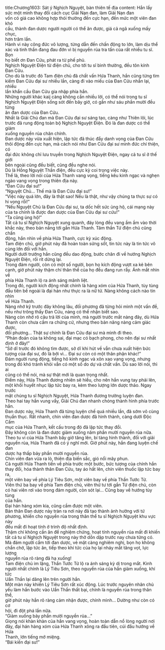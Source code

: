 title:Chương1603: Sát ý Nghịch Nguyệt, bàn thiên tế địa
content:
Hắn lấy sức một mình thay đổi cách cục Giải Nạn đan, làm Giải Nạn đan<br>vốn có giá cao không hợp thói thường đến cực hạn, đến mức một viên đan khó<br>cầu, thành đan dược người người có thể ăn được, giá cả ngã xuống mấy chục,<br>hơn trăm lần.<br>Hành vi này công đức vô lượng, từng dẫn đến chấn động to lớn, làm dịu thể<br>xác và tinh thần đang đau đớn vì bị nguyền rủa tra tấn của rất nhiều tu sĩ. Bọn<br>họ biết ơn Đan Cửu, phát ra từ phế phủ.<br>Nghịch Nguyệt Điện từ điện chủ, cho tới tu sĩ bình thường, đều tôn kính<br>Đan Cửu.<br>Cho dù là trước đó Tam điện chủ đã chất vấn Hứa Thanh, hắn cũng từng tìm<br>kiếm Đan Cửu đại sư nhiều lần, càng đi vào miếu của Đan Cửu nhắn lại, nhiều<br>lần khẩn cầu Đan Cửu gia nhập phía hắn.<br>Những người khác kaij càng không cần nhiều lời, có thể nói trong tu sĩ<br>Nghịch Nguyệt Điện sống sót đến bây giờ, có gần như sáu phần mười đều từng<br>ăn đan dược của Đan Cửu.<br>Nhất là Giải Chú đan mà Đan Cửu đại sư sáng tạo, càng như Thiên lôi, lúc<br>trước đã rung động toàn bộ Nghịch Nguyệt Điện. Đó là đan dược có thể giảm<br>xuống nguyền rủa chân chính.<br>Đan dược này vừa xuất hiện, lập tức đã thúc đẩy danh vọng của Đan Cửu<br>thôi động đến cực hạn, mà cách nói như Đan Cửu đại sư minh đức chí thiện, có<br>đại đức không chỉ lưu truyền trong Nghịch Nguyệt Điện, ngay cả tu sĩ ở thế giới<br>bên ngoài cũng đều biết, cũng đều nghe nói.<br>Dù là Hồng Nguyệt Thần điện, đều cực kỳ coi trọng việc này.<br>Thế là, theo lời nói của Hứa Thanh vang vọng, tiếng kêu kinh ngạc và nghẹn<br>ngào vang vọng trong thiên địa này.<br>“Đan Cửu đại sư!”<br>“Nguyệt Chủ… Thế mà là Đan Cửu đại sư!”<br>“Việc này quá lớn, đây là thật sao! Nếu là thật, như vậy chúng ta thực sự có<br>hi vọng rồi!”<br>“Nếu Nguyệt Chủ là Đan Cửu đại sư, ta dốc hết sức ủng hộ, cái mạng này<br>của ta chính là được đan dược của Đan Cửu đại sư cứu!”<br>“Ta cũng ủng hộ!”<br>Tất cả tu sĩ Nghịch Nguyệt xung quanh, đáy lòng đều vang ầm ầm vào thời<br>khắc này, theo bản năng tới gần Hứa Thanh. Tâm thần Tứ điện chủ cũng chấn<br>động, hắn nhìn về phía Hứa Thanh, cực kỳ xúc động.<br>Tam điện chủ, giờ phút này đã hoàn toàn sửng sốt, tin tức này là tin tức vô<br>cùng lớn đối với hắn.<br>Người dưới trướng hắn cũng đều dao động, bước chân đi về hướng Nghịch<br>Nguyệt Điện, rối rít dừng lại.<br>Trong đám người, còn có một số người, bọn họ kích động vượt xa kẻ bên<br>cạnh, giờ phút này thậm chí thân thể của họ đều đang run rẩy. Ánh mắt nhìn về<br>phía Hứa Thanh lộ ra ánh sáng mãnh liệt.<br>Trong đó, người kích động nhất chính là hàng xóm của Hứa Thanh, tùy tùng<br>đầu tiên bề ngoài là đại hán như thực ra là nữ tử. Nàng không cách nào tin nhìn<br>về Hứa Thanh.<br>Nàng nhớ kỹ trước đây không lâu, đối phương đã từng hỏi mình một vấn đề,<br>nếu như trông thấy Đan Cửu, nàng có thể nhận biết sao.<br>Nàng còn nhớ rõ câu trả lời của mình, mà người trước mắt nàng đây, dù Hứa<br>Thanh còn chưa cầm ra chứng cứ, nhưng theo bản năng nàng cảm giác được,<br>đối phương… Thật sự chính là Đan Cửu đại sư mà mình đi theo.<br>“Phán đoán của ta không sai, đại mạc có bạch phong, cho nên đại sư nhất<br>định ở đây!”<br>“Sở dĩ trước đó không tìm được, sở dĩ khi hút về vẫn chưa xuất hiện bức<br>tượng của đại sư, đó là bởi vì… Đại sư còn có một thân phận khác!”<br>Đám người rung động, tiếng hô kinh ngạc và xôn xao vang vọng, nhưng<br>trong đó khó tránh khỏi vẫn có một số do dự và chất vấn. Dù sao lời nói, thì ai<br>cũng có thể nói, mà sự thật mới là quan trọng nhất.<br>Điểm này, Hứa Thanh đương nhiên sẽ hiểu, cho nên hắn vung tay phải lên,<br>một khối huyết nhục lập tức bay ra, kèm theo lượng lớn dược thảo. Ngay trước<br>mặt chúng tu sĩ Nghịch Nguyệt, Hứa Thanh đương trường luyện đan.<br>Theo hai tay hắn vung vẩy, Giải Chú đan nhanh chóng thành hình phía trước<br>hắn.<br>Đan dược này, Hứa Thanh đã từng luyện chế quá nhiều lần, đã sớm vô cùng<br>thuần thục. Rất nhanh, chín viên đan dược đã hình thành, càng dưới Độc Cấm<br>mục của Hứa Thanh, kết cấu trong đó đã lập tức thay đổi.<br>Đây không còn là đan dược giảm xuống năm phần mười nguyền rủa nữa.<br>Theo tu vi của Hứa Thanh bây giờ tăng lên, bí tàng hình thành, đối với giải<br>nguyền rủa, Hứa Thanh đã có ý nghĩ mới. Giờ phút này, hắn đang luyện chế đan<br>dược hạ thấp bảy phần mười nguyền rủa.<br>Chín viên đan vừa ra lò, thiên địa biến sắc, gió nổi mây phun.<br>Cả người Hứa Thanh tiến về phía trước một bước, bức tượng của chính hắn<br>thay đổi, hóa thành thân Đan Cửu, tay áo hất lên, chín viên thuốc lập tức bay ra,<br>một viên bay về phía Lý Tiêu Sơn, một viên bay về phía Thần Tước Tử.<br>Viên thứ ba bay về phía Tam điện chủ, viên thứ tư tới gần Tứ điện chủ, còn<br>có hai viên rơi vào trong đám người, còn sót lại… Cũng bay về hướng tùy tùng<br>của hắn.<br>Đại hán hàng xóm kia, cũng cầm được một viên.<br>Bản thân Đan dược này tràn ra nơi này đã tạo thành ảnh hưởng với tứ<br>phương, khiến cho nguyền rủa trong thân thể tu sĩ Nghịch Nguyệt khu vực này<br>đều mất đi hoạt tính ở trình độ nhất định.<br>Thậm chí không cần ăn để nghiệm chứng, hoạt tính nguyền rủa mất đi khiến<br>tất cả tu sĩ Nghịch Nguyệt trong này thở dồn dập trước nay chưa từng có.<br>Mà đám người cầm tới đan dược, vẻ mặt càng nghiêm nghị, bọn họ không<br>chần chờ, lập tức ăn, tiếp theo khí tức của họ lại nháy mắt tăng vọt, lực lượng<br>nguyền rủa rõ ràng đã hạ xuống!<br>Tam điện chủ im lặng, Thần Tước Tử lộ ra ánh sáng kỳ dị trong mắt. Kinh<br>người nhất chính là Lý Tiêu Sơn, theo nguyền rủa của hắn giảm xuống, khí tức<br>Uẩn Thần lại dâng lên trên người hắn.<br>Một màn này khiến Lý Tiêu Sơn rất xúc động. Lúc trước nguyên nhân chủ<br>yếu làm hắn bước vào Uẩn Thần thất bại, chính là nguyền rủa trong thân thể,<br>giờ phút này hắn rõ ràng cảm nhận được, chính mình… Dường như còn có cơ<br>hội, đi đột phá lần nữa.<br>“Giảm xuống bảy phần mười nguyền rủa…”<br>Giọng nói khàn khàn của hắn vang vọng, hoàn toàn dẫn nổ lòng người nơi<br>đây, đại hán hàng xóm của Hứa Thanh xông ra đầu tiên, cúi đầu hướng về Hứa<br>Thanh, lớn tiếng mở miệng.<br>“Bái kiến đại sư!”